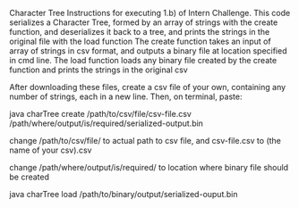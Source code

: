 Character Tree
Instructions for executing 1.b) of Intern Challenge. This code serializes a Character Tree, formed by an array of strings with the create function, and deserializes it back to a tree, and prints the strings in the original file with the load function
The create function takes an input of array of strings in csv format, and outputs a binary file at location specified in cmd line. The load function loads any binary file created by the create function and prints the strings in the original csv

After downloading these files, create a csv file of your own, containing any number of strings, each in a new line. Then, on terminal, paste:

java charTree create /path/to/csv/file/csv-file.csv /path/where/output/is/required/serialized-output.bin

change /path/to/csv/file/ to actual path to csv file, and csv-file.csv to (the name of your csv).csv

change /path/where/output/is/required/ to location where binary file should be created

java charTree load /path/to/binary/output/serialized-ouput.bin
